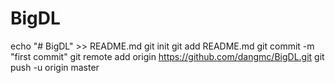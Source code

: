 # BigDL
echo "# BigDL" >> README.md
git init
git add README.md
git commit -m "first commit"
git remote add origin https://github.com/dangmc/BigDL.git
git push -u origin master
